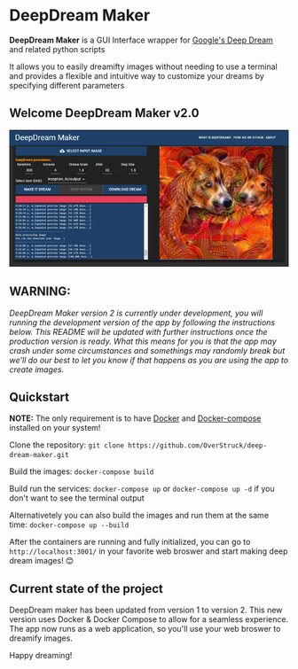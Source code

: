 # DeepDream Maker
**DeepDream Maker** is a GUI Interface wrapper for [Google's Deep Dream](https://github.com/google/deepdream) and related python scripts

It allows you to easily dreamifty images without needing to use a terminal and provides a
flexible and intuitive way to customize your dreams by specifying different parameters

## Welcome DeepDream Maker v2.0

![](docs/images/screenshot_ui.png)

## WARNING: 
*DeepDream Maker version 2 is currently under development, you will running the development version of the app by following the instructions below.
This README will be updated with further instructions once the production version is ready.
What this means for you is that the app may crash under some circumstances and somethings may randomly break but we'll do our best to let you know if that happens as you are
using the app to create images.*

## Quickstart
**NOTE:** The only requirement is to have [Docker](https://www.docker.com/) and [Docker-compose](https://docs.docker.com/compose/) installed on your system!

Clone the repository:
`git clone https://github.com/OverStruck/deep-dream-maker.git`

Build the images: `docker-compose build`

Build run the services:
`docker-compose up` or `docker-compose up -d` if you don't want to see the terminal output

Alternativetely you can also build the images and run them at the same time:
`docker-compose up --build`

After the containers are running and fully initialized, you can go to `http://localhost:3001/` in your favorite web broswer and start making deep dream images! 😊

## Current state of the project
DeepDream maker has been updated from version 1 to version 2. This new version uses Docker & Docker Compose to allow for a seamless experience.
The app now runs as a web application, so you'll use your web broswer to dreamify images.


Happy dreaming!
